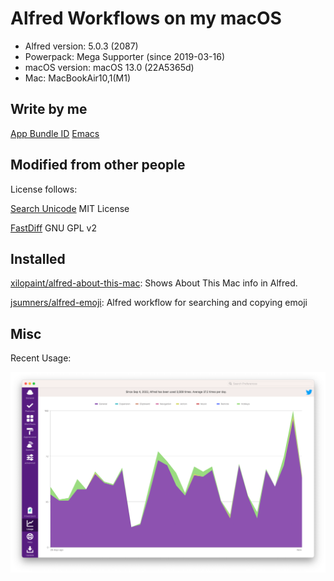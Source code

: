 # Alfred Workflows on my macOS


- Alfred version: 5.0.3 (2087)
- Powerpack: Mega Supporter (since 2019-03-16)
- macOS version: macOS 13.0 (22A5365d)
- Mac: MacBookAir10,1(M1)



## Write by me

[App Bundle ID](./workflows/App%20Bundle%20ID.md)
[Emacs](./workflows/Emacs.md)

## Modified from other people

License follows:

[Search Unicode](./workflows-mod/Search%20Unicode.md) MIT License

[FastDiff](./workflows-mod/FastDiff.md) GNU GPL v2

## Installed


[xilopaint/alfred-about-this-mac](https://github.com/xilopaint/alfred-about-this-mac): Shows About This Mac info in Alfred.

[jsumners/alfred-emoji](https://github.com/jsumners/alfred-emoji): Alfred workflow for searching and copying emoji




## Misc

Recent Usage:

![recent usage](./assets/recent-usage.png)


